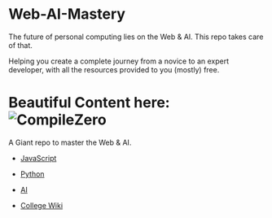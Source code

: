 # Web-AI-Mastery

The future of personal computing lies on the Web & AI.
This repo takes care of that.

Helping you create a complete journey from a novice to an expert developer, with all the resources provided to you (mostly) free.

# Beautiful Content here: ![CompileZero](https://compilezero.com/)

A Giant repo to master the Web & AI.

* [JavaScript](./JS)
  
* [Python](./Python)

* [AI](./Artificial-Intelligence)


* [College Wiki](./College-Wiki)
